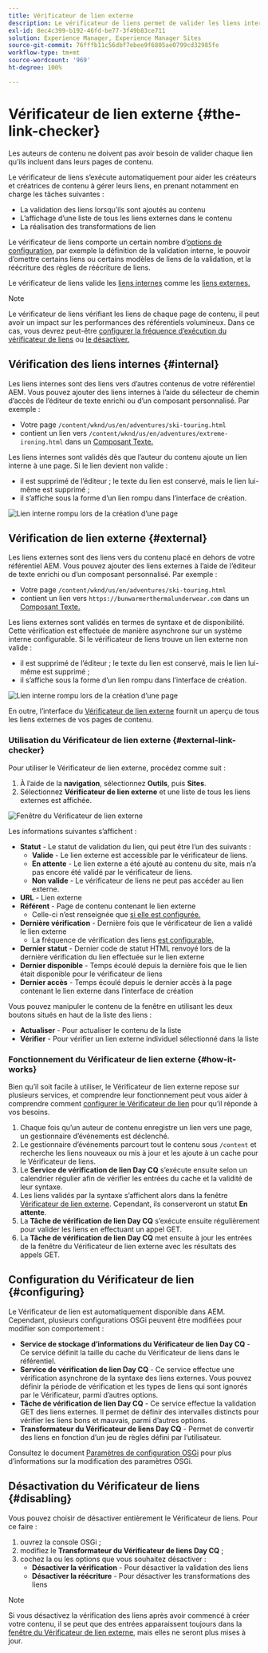 ```yaml
---
title: Vérificateur de lien externe
description: Le vérificateur de liens permet de valider les liens internes et externes et de réécrire les liens.
exl-id: 8ec4c399-b192-46fd-be77-3f49b83ce711
solution: Experience Manager, Experience Manager Sites
source-git-commit: 76fffb11c56dbf7ebee9f6805ae0799cd32985fe
workflow-type: tm+mt
source-wordcount: '969'
ht-degree: 100%

---
```


# Vérificateur de lien externe {#the-link-checker}

Les auteurs de contenu ne doivent pas avoir besoin de valider chaque lien qu’ils incluent dans leurs pages de contenu.

Le vérificateur de liens s’exécute automatiquement pour aider les créateurs et créatrices de contenu à gérer leurs liens, en prenant notamment en charge les tâches suivantes :

* La validation des liens lorsqu’ils sont ajoutés au contenu
* L’affichage d’une liste de tous les liens externes dans le contenu
* La réalisation des transformations de lien

Le vérificateur de liens comporte un certain nombre d’[options de configuration](#configuring), par exemple la définition de la validation interne, le pouvoir d’omettre certains liens ou certains modèles de liens de la validation, et la réécriture des règles de réécriture de liens.

Le vérificateur de liens valide les [liens internes](#internal) comme les [liens externes.](#external)

>[!NOTE]
>
>Le vérificateur de liens vérifiant les liens de chaque page de contenu, il peut avoir un impact sur les performances des référentiels volumineux. Dans ce cas, vous devrez peut-être [configurer la fréquence d’exécution du vérificateur de liens](#configuring) ou [le désactiver.](#disabling)

## Vérification des liens internes {#internal}

Les liens internes sont des liens vers d’autres contenus de votre référentiel AEM. Vous pouvez ajouter des liens internes à l’aide du sélecteur de chemin d’accès de l’éditeur de texte enrichi ou d’un composant personnalisé. Par exemple :

* Votre page `/content/wknd/us/en/adventures/ski-touring.html`
* contient un lien vers `/content/wknd/us/en/adventures/extreme-ironing.html` dans un [Composant Texte.](https://experienceleague.adobe.com/docs/experience-manager-core-components/using/components/text.html?lang=fr)

Les liens internes sont validés dès que l’auteur du contenu ajoute un lien interne à une page. Si le lien devient non valide :

* il est supprimé de l’éditeur ; le texte du lien est conservé, mais le lien lui-même est supprimé ;
* il s’affiche sous la forme d’un lien rompu dans l’interface de création.

![Lien interne rompu lors de la création d’une page](assets/link-checker-invalid-link-internal.png)

## Vérification de lien externe {#external}

Les liens externes sont des liens vers du contenu placé en dehors de votre référentiel AEM. Vous pouvez ajouter des liens externes à l’aide de l’éditeur de texte enrichi ou d’un composant personnalisé. Par exemple :

* Votre page `/content/wknd/us/en/adventures/ski-touring.html`
* contient un lien vers `https://bunwarmerthermalunderwear.com` dans un [Composant Texte.](https://experienceleague.adobe.com/docs/experience-manager-core-components/using/components/text.html?lang=fr)

Les liens externes sont validés en termes de syntaxe et de disponibilité. Cette vérification est effectuée de manière asynchrone sur un système interne configurable. Si le vérificateur de liens trouve un lien externe non valide :

* il est supprimé de l’éditeur ; le texte du lien est conservé, mais le lien lui-même est supprimé ;
* il s’affiche sous la forme d’un lien rompu dans l’interface de création.

![Lien interne rompu lors de la création d’une page](assets/link-checker-invalid-link-external.png)

En outre, l’interface du [Vérificateur de lien externe](#external-link-checker) fournit un aperçu de tous les liens externes de vos pages de contenu.

### Utilisation du Vérificateur de lien externe {#external-link-checker}

Pour utiliser le Vérificateur de lien externe, procédez comme suit :

1. À l’aide de la **navigation**, sélectionnez **Outils**, puis **Sites**.
1. Sélectionnez **Vérificateur de lien externe** et une liste de tous les liens externes est affichée.

![Fenêtre du Vérificateur de lien externe](assets/external-link-checker.png)

Les informations suivantes s’affichent :

* **Statut** - Le statut de validation du lien, qui peut être l’un des suivants :
   * **Valide** - Le lien externe est accessible par le vérificateur de liens.
   * **En attente** - Le lien externe a été ajouté au contenu du site, mais n’a pas encore été validé par le vérificateur de liens.
   * **Non valide** - Le vérificateur de liens ne peut pas accéder au lien externe.
* **URL** - Lien externe
* **Référent** - Page de contenu contenant le lien externe
   * Celle-ci n’est renseignée que [si elle est configurée.](#configuring)
* **Dernière vérification** - Dernière fois que le vérificateur de lien a validé le lien externe
   * La fréquence de vérification des liens [est configurable.](#configuring)
* **Dernier statut** - Dernier code de statut HTML renvoyé lors de la dernière vérification du lien effectuée sur le lien externe
* **Dernier disponible** - Temps écoulé depuis la dernière fois que le lien était disponible pour le vérificateur de liens
* **Dernier accès** - Temps écoulé depuis le dernier accès à la page contenant le lien externe dans l’interface de création

Vous pouvez manipuler le contenu de la fenêtre en utilisant les deux boutons situés en haut de la liste des liens :

* **Actualiser** - Pour actualiser le contenu de la liste
* **Vérifier** - Pour vérifier un lien externe individuel sélectionné dans la liste

### Fonctionnement du Vérificateur de lien externe {#how-it-works}

Bien qu’il soit facile à utiliser, le Vérificateur de lien externe repose sur plusieurs services, et comprendre leur fonctionnement peut vous aider à comprendre comment [configurer le Vérificateur de lien](#configuring) pour qu’il réponde à vos besoins.

1. Chaque fois qu’un auteur de contenu enregistre un lien vers une page, un gestionnaire d’événements est déclenché.
1. Le gestionnaire d’événements parcourt tout le contenu sous `/content` et recherche les liens nouveaux ou mis à jour et les ajoute à un cache pour le Vérificateur de liens.
1. Le **Service de vérification de lien Day CQ** s’exécute ensuite selon un calendrier régulier afin de vérifier les entrées du cache et la validité de leur syntaxe.
1. Les liens validés par la syntaxe s’affichent alors dans la fenêtre [Vérificateur de lien externe](#external-link-checker). Cependant, ils conserveront un statut **En attente**.
1. La **Tâche de vérification de lien Day CQ** s’exécute ensuite régulièrement pour valider les liens en effectuant un appel GET.
1. La **Tâche de vérification de lien Day CQ** met ensuite à jour les entrées de la fenêtre du Vérificateur de lien externe avec les résultats des appels GET.

## Configuration du Vérificateur de lien {#configuring}

Le Vérificateur de lien est automatiquement disponible dans AEM. Cependant, plusieurs configurations OSGi peuvent être modifiées pour modifier son comportement :

* **Service de stockage d’informations du Vérificateur de lien Day CQ** - Ce service définit la taille du cache du Vérificateur de liens dans le référentiel.
* **Service de vérification de lien Day CQ** - Ce service effectue une vérification asynchrone de la syntaxe des liens externes. Vous pouvez définir la période de vérification et les types de liens qui sont ignorés par le Vérificateur, parmi d’autres options.
* **Tâche de vérification de lien Day CQ** - Ce service effectue la validation GET des liens externes. Il permet de définir des intervalles distincts pour vérifier les liens bons et mauvais, parmi d’autres options.
* **Transformateur du Vérificateur de liens Day CQ** - Permet de convertir des liens en fonction d’un jeu de règles défini par l’utilisateur.

Consultez le document [Paramètres de configuration OSGi](/help/sites-deploying/osgi-configuration-settings.md) pour plus d’informations sur la modification des paramètres OSGi.

## Désactivation du Vérificateur de liens {#disabling}

Vous pouvez choisir de désactiver entièrement le Vérificateur de liens. Pour ce faire :

1. ouvrez la console OSGi ;
1. modifiez le **Transformateur du Vérificateur de liens Day CQ** ;
1. cochez la ou les options que vous souhaitez désactiver :
   * **Désactiver la vérification** - Pour désactiver la validation des liens
   * **Désactiver la réécriture** - Pour désactiver les transformations des liens

>[!NOTE]
>
>Si vous désactivez la vérification des liens après avoir commencé à créer votre contenu, il se peut que des entrées apparaissent toujours dans la [fenêtre du Vérificateur de lien externe](#external-link-checker), mais elles ne seront plus mises à jour.
